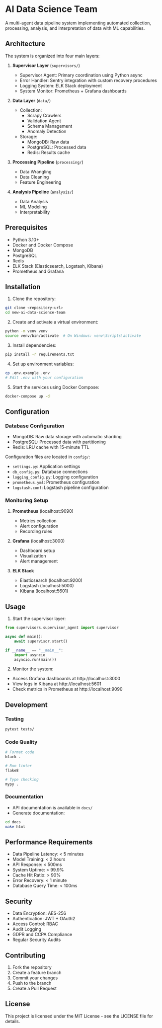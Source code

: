 # AI Data Science Team

A multi-agent data pipeline system implementing automated collection, processing, analysis, and interpretation of data with ML capabilities.

## Architecture

The system is organized into four main layers:

1. **Supervisor Layer** (`supervisors/`)
   - Supervisor Agent: Primary coordination using Python async
   - Error Handler: Sentry integration with custom recovery procedures
   - Logging System: ELK Stack deployment
   - System Monitor: Prometheus + Grafana dashboards

2. **Data Layer** (`data/`)
   - Collection:
     - Scrapy Crawlers
     - Validation Agent
     - Schema Management
     - Anomaly Detection
   - Storage:
     - MongoDB: Raw data
     - PostgreSQL: Processed data
     - Redis: Results cache

3. **Processing Pipeline** (`processing/`)
   - Data Wrangling
   - Data Cleaning
   - Feature Engineering

4. **Analysis Pipeline** (`analysis/`)
   - Data Analysis
   - ML Modeling
   - Interpretability

## Prerequisites

- Python 3.10+
- Docker and Docker Compose
- MongoDB
- PostgreSQL
- Redis
- ELK Stack (Elasticsearch, Logstash, Kibana)
- Prometheus and Grafana

## Installation

1. Clone the repository:
```bash
git clone <repository-url>
cd new-ai-data-science-team
```

2. Create and activate a virtual environment:
```bash
python -m venv venv
source venv/bin/activate  # On Windows: venv\Scripts\activate
```

3. Install dependencies:
```bash
pip install -r requirements.txt
```

4. Set up environment variables:
```bash
cp .env.example .env
# Edit .env with your configuration
```

5. Start the services using Docker Compose:
```bash
docker-compose up -d
```

## Configuration

### Database Configuration
- MongoDB: Raw data storage with automatic sharding
- PostgreSQL: Processed data with partitioning
- Redis: LRU cache with 15-minute TTL

Configuration files are located in `config/`:
- `settings.py`: Application settings
- `db_config.py`: Database connections
- `logging_config.py`: Logging configuration
- `prometheus.yml`: Prometheus configuration
- `logstash.conf`: Logstash pipeline configuration

### Monitoring Setup

1. **Prometheus** (localhost:9090)
   - Metrics collection
   - Alert configuration
   - Recording rules

2. **Grafana** (localhost:3000)
   - Dashboard setup
   - Visualization
   - Alert management

3. **ELK Stack**
   - Elasticsearch (localhost:9200)
   - Logstash (localhost:5000)
   - Kibana (localhost:5601)

## Usage

1. Start the supervisor layer:
```python
from supervisors.supervisor_agent import supervisor

async def main():
    await supervisor.start()

if __name__ == "__main__":
    import asyncio
    asyncio.run(main())
```

2. Monitor the system:
- Access Grafana dashboards at http://localhost:3000
- View logs in Kibana at http://localhost:5601
- Check metrics in Prometheus at http://localhost:9090

## Development

### Testing
```bash
pytest tests/
```

### Code Quality
```bash
# Format code
black .

# Run linter
flake8

# Type checking
mypy .
```

### Documentation
- API documentation is available in `docs/`
- Generate documentation:
```bash
cd docs
make html
```

## Performance Requirements

- Data Pipeline Latency: < 5 minutes
- Model Training: < 2 hours
- API Response: < 500ms
- System Uptime: > 99.9%
- Cache Hit Ratio: > 90%
- Error Recovery: < 1 minute
- Database Query Time: < 100ms

## Security

- Data Encryption: AES-256
- Authentication: JWT + OAuth2
- Access Control: RBAC
- Audit Logging
- GDPR and CCPA Compliance
- Regular Security Audits

## Contributing

1. Fork the repository
2. Create a feature branch
3. Commit your changes
4. Push to the branch
5. Create a Pull Request

## License

This project is licensed under the MIT License - see the LICENSE file for details.
